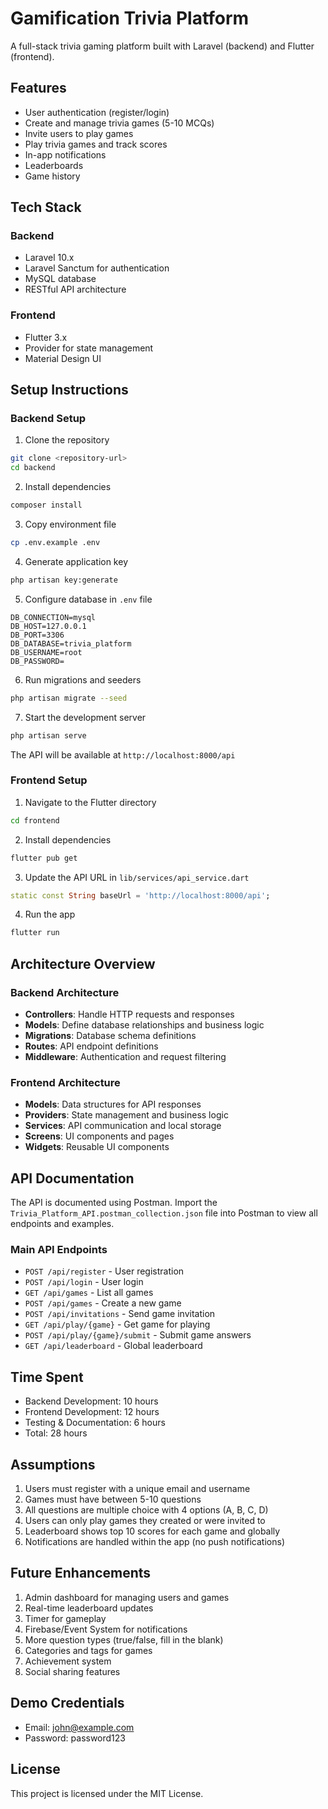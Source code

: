 # Gamification Trivia Platform

A full-stack trivia gaming platform built with Laravel (backend) and Flutter (frontend).

## Features

- User authentication (register/login)
- Create and manage trivia games (5-10 MCQs)
- Invite users to play games
- Play trivia games and track scores
- In-app notifications
- Leaderboards
- Game history

## Tech Stack

### Backend
- Laravel 10.x
- Laravel Sanctum for authentication
- MySQL database
- RESTful API architecture

### Frontend
- Flutter 3.x
- Provider for state management
- Material Design UI

## Setup Instructions

### Backend Setup

1. Clone the repository
```bash
git clone <repository-url>
cd backend
```

2. Install dependencies
```bash
composer install
```

3. Copy environment file
```bash
cp .env.example .env
```

4. Generate application key
```bash
php artisan key:generate
```

5. Configure database in `.env` file
```
DB_CONNECTION=mysql
DB_HOST=127.0.0.1
DB_PORT=3306
DB_DATABASE=trivia_platform
DB_USERNAME=root
DB_PASSWORD=
```

6. Run migrations and seeders
```bash
php artisan migrate --seed
```

7. Start the development server
```bash
php artisan serve
```

The API will be available at `http://localhost:8000/api`

### Frontend Setup

1. Navigate to the Flutter directory
```bash
cd frontend
```

2. Install dependencies
```bash
flutter pub get
```

3. Update the API URL in `lib/services/api_service.dart`
```dart
static const String baseUrl = 'http://localhost:8000/api';
```

4. Run the app
```bash
flutter run
```

## Architecture Overview

### Backend Architecture

- **Controllers**: Handle HTTP requests and responses
- **Models**: Define database relationships and business logic
- **Migrations**: Database schema definitions
- **Routes**: API endpoint definitions
- **Middleware**: Authentication and request filtering

### Frontend Architecture

- **Models**: Data structures for API responses
- **Providers**: State management and business logic
- **Services**: API communication and local storage
- **Screens**: UI components and pages
- **Widgets**: Reusable UI components

## API Documentation

The API is documented using Postman. Import the `Trivia_Platform_API.postman_collection.json` file into Postman to view all endpoints and examples.

### Main API Endpoints

- `POST /api/register` - User registration
- `POST /api/login` - User login
- `GET /api/games` - List all games
- `POST /api/games` - Create a new game
- `POST /api/invitations` - Send game invitation
- `GET /api/play/{game}` - Get game for playing
- `POST /api/play/{game}/submit` - Submit game answers
- `GET /api/leaderboard` - Global leaderboard

## Time Spent

- Backend Development: 10 hours
- Frontend Development: 12 hours
- Testing & Documentation: 6 hours
- Total: 28 hours

## Assumptions

1. Users must register with a unique email and username
2. Games must have between 5-10 questions
3. All questions are multiple choice with 4 options (A, B, C, D)
4. Users can only play games they created or were invited to
5. Leaderboard shows top 10 scores for each game and globally
6. Notifications are handled within the app (no push notifications)

## Future Enhancements

1. Admin dashboard for managing users and games
2. Real-time leaderboard updates
3. Timer for gameplay
4. Firebase/Event System for notifications
5. More question types (true/false, fill in the blank)
6. Categories and tags for games
7. Achievement system
8. Social sharing features

## Demo Credentials

- Email: john@example.com
- Password: password123

## License

This project is licensed under the MIT License.